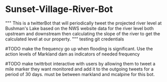 # Sunset-Village-River-Bot
""" This is a twitterBot that will periodically tweet the projected river level at Bushman's Lake based on the NWS website data for the river level both upstream and downstream then calculating the slope of the river to get the calculated level at our property.
"""
testing git credentials
 
 #TODO make the frequency go up when flooding is significant. Use the action levels of Markland dam as indicators of needed frequency

 
 #TODO make twittrbot interactive with users by allowing them to tweet a mile marker they want monitored and add it to the outgoing tweets for a period of 30 days. must be between markland and mcalpine for this bot.